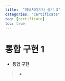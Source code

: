 ```yaml
---
title:  "정보처리기사 실기 3"
categories: "certificate"
tag: [certificate]
toc: true
---
```


# 통합 구현 1

- 통합 구현
> - 
